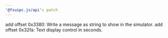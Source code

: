 ```yaml
---
'@fsuipc.js/api': patch
---
```


add offset 0x3380: Write a message as string to show in the simulator.
add offset 0x32fa: Text display control in seconds.